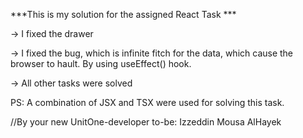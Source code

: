 ***This is my solution for the assigned React Task ***

-> I fixed the drawer

-> I fixed the bug, which is infinite fitch for the data, which cause the browser to hault. By using useEffect() hook.

-> All other tasks were solved 

PS: A combination of JSX and TSX were used for solving this task.


//By your new UnitOne-developer to-be: Izzeddin Mousa AlHayek